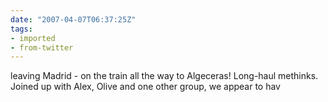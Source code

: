 ```yaml
---
date: "2007-04-07T06:37:25Z"
tags:
- imported
- from-twitter
---
```

leaving Madrid - on the train all the way to Algeceras! Long-haul methinks. Joined up with Alex, Olive and one other group, we appear to hav
